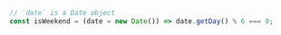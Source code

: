~~~ javascript
// `date` is a Date object
const isWeekend = (date = new Date()) => date.getDay() % 6 === 0;
~~~